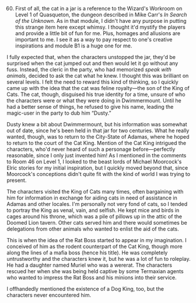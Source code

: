





<div class="commentary">

60. First of all, the cat in a jar is a reference to the Wizard's
Workroom on Level 1 of Quasqueton, the dungeon described in Mike Carr's
*In Search of the Unknown*. As in that module, I didn't have any purpose
in putting this strange item here except whimsy. I thought it'd mystify
the players and provide a little bit of fun for me. Plus, homages and
allusions are important to me. I see it as a way to pay respect to one's
creative inspirations and module B1 is a huge one for me.

I fully expected that, when the characters unstopped the jar, they'd be
surprised when the cat jumped out and then would let it go without any
fuss. Instead, the cleric in the party, who had memorized *speak with
animals*, decided to ask the cat what he knew. I thought this was
brilliant on several levels. I felt the need to reward this kind of
thinking, so I quickly came up with the idea that the cat was feline
royalty—the son of the King of Cats. The cat, though, disguised his true
identity for a time, unsure of who the characters were or what they were
doing in Dwimmermount. Until he had a better sense of things, he refused
to give his name, leading the magic-user in the party to dub him
“Dusty.”

</div>

<div class="commentary">

Dusty knew a bit about Dwimmermount, but his information was somewhat
out of date, since he's been held in that jar for two centuries. What he
really wanted, though, was to return to the City-State of Adamas, where
he hoped to return to the court of the Cat King. Mention of the Cat King
intrigued the characters, who'd never heard of such a personage
before—perfectly reasonable, since I only just invented him! As I
mentioned in the comments to Room 46 on Level 1, I looked to the beast
lords of Michael Moorcock's Elric stories for my initial inspiration,
but I quickly moved beyond that, since Moorcock's conceptions didn't
quite fit with the kind of world I was trying to present.

</div>

<div class="commentary">

The characters visited the King of Cats many times, often bargaining
with him for information in exchange for aiding cats in need of
assistance in Adamas and other locales. I'm personally not very fond of
cats, so I tended to portray the King as venal, vain, and selfish. He
kept mice and birds in cages around his throne, which was a pile of
pillows up in the attic of the Doomed Lion tavern. Other cats served him
and there would sometimes be delegations from other animals who wanted
to enlist the aid of the cats.

</div>

<div class="commentary">

This is when the idea of the Rat Boss started to appear in my
imagination. I conceived of him as the rodent counterpart of the Cat
King, though more along the lines of a mafia boss (hence his title). He
was completely untrustworthy and the characters knew it, but he was a
lot of fun to roleplay. He had a daughter named Muriel who was a
wererat. The characters rescued her when she was being held captive by
some Termaxian agents who wanted to impress the Rat Boss and his minions
into their service. 

</div>

<div class="commentary">

I offhandedly mentioned the existence of a Dog King, too, but the
characters never encountered him.

</div>
